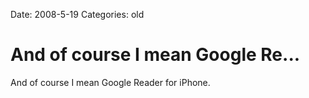 Date: 2008-5-19
Categories: old

# And of course I mean Google Re...

And of course I mean Google Reader for iPhone.
